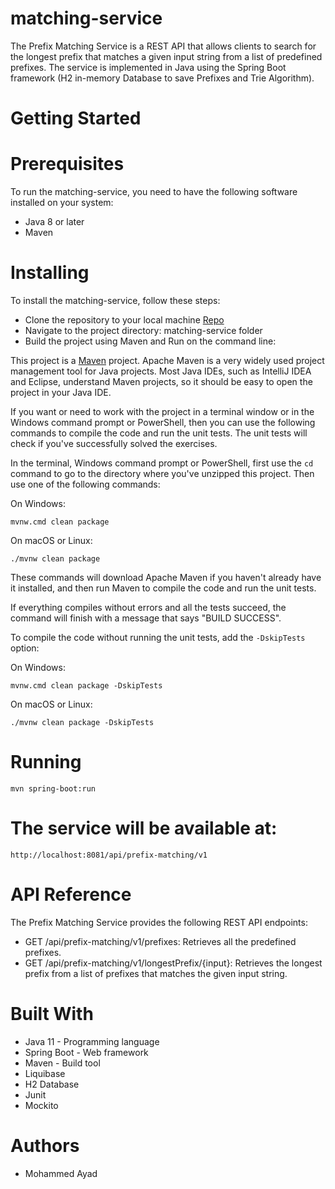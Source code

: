 # matching-service
The Prefix Matching Service is a REST API that allows clients to search for the longest prefix that matches a given input string from a list of predefined prefixes. 
The service is implemented in Java using the Spring Boot framework (H2 in-memory Database to save Prefixes and Trie Algorithm).

# Getting Started
# Prerequisites
To run the matching-service, you need to have the following software installed on your system:

* Java 8 or later
* Maven

# Installing
To install the matching-service, follow these steps:
* Clone the repository to your local machine [Repo](https://github.com/mohammedayad/tech-demos.git)
* Navigate to the project directory: matching-service folder
* Build the project using Maven and Run on the command line:

This project is a [Maven](https://maven.apache.org/) project. Apache Maven is a very widely used project management tool for Java projects. Most Java IDEs, such as IntelliJ
IDEA and Eclipse, understand Maven projects, so it should be easy to open the project in your Java IDE.

If you want or need to work with the project in a terminal window or in the Windows command prompt or PowerShell, then you can use the following commands to compile the code and
run the unit tests. The unit tests will check if you've successfully solved the exercises.

In the terminal, Windows command prompt or PowerShell, first use the `cd` command to go to the directory where you've unzipped this project. Then use one of the following commands:

On Windows:

    mvnw.cmd clean package

On macOS or Linux:

    ./mvnw clean package

These commands will download Apache Maven if you haven't already have it installed, and then run Maven to compile the code and run the unit tests.

If everything compiles without errors and all the tests succeed, the command will finish with a message that says "BUILD SUCCESS".

To compile the code without running the unit tests, add the `-DskipTests` option:

On Windows:

    mvnw.cmd clean package -DskipTests

On macOS or Linux:

    ./mvnw clean package -DskipTests
    
# Running
    mvn spring-boot:run

# The service will be available at:
    http://localhost:8081/api/prefix-matching/v1
    
# API Reference
The Prefix Matching Service provides the following REST API endpoints:
* GET /api/prefix-matching/v1/prefixes: Retrieves all the predefined prefixes.
* GET /api/prefix-matching/v1/longestPrefix/{input}: Retrieves the longest prefix from a list of prefixes that matches the given input string.

# Built With
* Java 11 - Programming language
* Spring Boot - Web framework
* Maven - Build tool
* Liquibase
* H2 Database
* Junit
* Mockito

# Authors
* Mohammed Ayad
